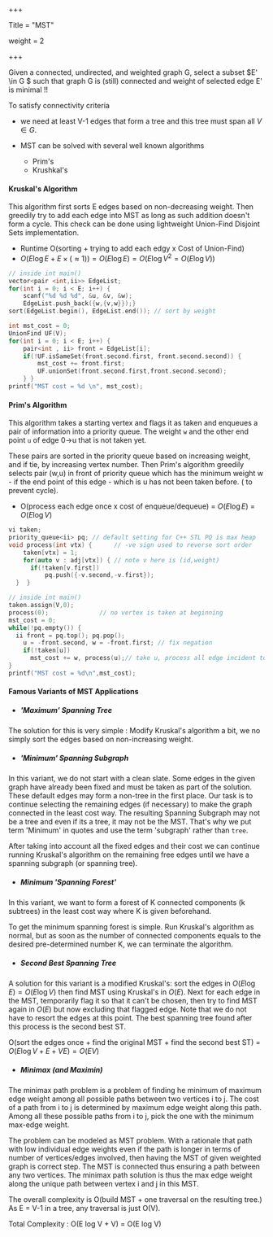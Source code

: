 +++

Title = "MST"

weight = 2

+++

Given a connected, undirected, and weighted graph G, select a subset $E' \in G $ such that graph G is (still) connected and weight of selected edge E' is minimal !!

To satisfy connectivity criteria

- we need at least V-1 edges that form a tree and this tree must span all $V \in G$.

- MST can be solved with several well known algorithms
  - Prim's
  - Krushkal's

#### Kruskal's Algorithm

This algorithm first sorts E edges based on non-decreasing weight. Then greedily try to add each edge into MST as long as such addition doesn't form a cycle. This check can be done using lightweight Union-Find Disjoint Sets implementation.

- Runtime O(sorting + trying to add each edgy x Cost of Union-Find)
- $O(E \log E + E \times (\approx 1)) = O(E\log E) = O(E \log {V^2} = O(E\log V))$

````c++
// inside int main()
vector<pair <int,ii>> EdgeList;
for(int i = 0; i < E; i++) {
    scanf("%d %d %d", &u, &v, &w);
    EdgeList.push_back({w,{v,w}});}
sort(EdgeList.begin(), EdgeList.end()); // sort by weight

int mst_cost = 0;
UnionFind UF(V);
for(int i = 0; i < E; i++) {
    pair<int , ii> front = EdgeList[i];
    if(!UF.isSameSet(front.second.first, front.second.second)) {
        mst_cost += front.first;
        UF.unionSet(front.second.first,front.second.second);
    } }
printf("MST cost = %d \n", mst_cost);
````

#### Prim's Algorithm

This algorithm takes a starting vertex and flags it as taken and enqueues a pair of information into a priority queue. The weight `w` and the other end point `u` of edge 0->u that is not taken yet.

These pairs are sorted in the priority queue based on increasing weight, and if tie, by increasing vertex number. Then Prim's algorithm greedily selects pair (w,u) in front of priority queue which has the minimum weight w - if the end point of this edge - which is u has not been taken before. ( to prevent cycle).

- O(process each edge once x cost of enqueue/dequeue) = $O(E \log E)$ = $O(E \log V)$

````c++
vi taken;
priority_queue<ii> pq; // default setting for C++ STL PQ is max heap
void process(int vtx) {      // -ve sign used to reverse sort order
    taken[vtx] = 1;
    for(auto v : adj[vtx]) { // note v here is (id,weight)
      if(!taken[v.first])
          pq.push({-v.second,-v.first});
  }  }
````

````c++
// inside int main()
taken.assign(V,0);
process(0);              // no vertex is taken at beginning
mst_cost = 0;
while(!pq.empty()) {
  ii front = pq.top(); pq.pop();
    u = -front.second, w = -front.first; // fix negation
    if(!taken[u])
      mst_cost += w, process(u);// take u, process all edge incident to u
}
printf("MST cost = %d\n",mst_cost);
````

#### Famous Variants of MST Applications

- ##### 'Maximum' Spanning Tree

The solution for this is very simple : Modify Kruskal's algorithm a bit, we no simply sort the edges based on non-increasing weight.

- ##### 'Minimum' Spanning Subgraph

In this variant, we do not start with a clean slate. Some edges in the given graph have already been fixed and must be taken as part of the solution. These default edges may form a non-tree in the first place. Our task is to continue selecting the remaining edges (if necessary) to make the graph connected in the least cost way. The resulting Spanning Subgraph may not be a tree and even if its a tree, it may not be the MST. That's why we put term 'Minimum' in quotes and use the term 'subgraph' rather than `tree`.

After taking into account all the fixed edges and their cost we can continue running Kruskal's algorithm on the remaining free edges until we have a spanning subgraph (or spanning tree).

- ##### Minimum 'Spanning Forest'

In this variant, we want to form a forest of K connected components (k subtrees) in the least cost way where K is given beforehand.

To get the minimum spanning forest is simple. Run Kruskal's algorithm as normal, but as soon as the number of connected components equals to the desired pre-determined number K, we can terminate the algorithm.

- ##### Second Best Spanning Tree

A solution for this variant is a modified Kruskal's: sort the edges in $O(E\log E) = O(E\log V)$ then find MST using Kruskal's in $O(E)$. Next for each edge in the MST, temporarily flag it so that it can't be chosen, then try to find MST again in $O(E)$ but now excluding that flagged edge. Note that we do not have to resort the edges at this point. The best spanning tree found after this process is the second best ST.

O(sort the edges once + find the original MST + find the second best ST) = $O(E\log V + E + VE) = O(EV)$

- ##### Minimax (and Maximin)

The minimax path problem is a problem of finding he minimum of maximum edge weight among all possible paths between two vertices i to j. The cost of a path from i to j is determined by maximum edge weight along this path. Among all these possible paths from i to j, pick the one with the minimum max-edge weight.

The problem can be modeled as MST problem. With a rationale that path with low individual edge weights even if the path is longer in terms of number of vertices/edges involved, then having the MST of given weighted graph is correct step. The MST is connected thus ensuring a path between any two vertices. The minimax path solution is thus the max edge weight along the unique path between vertex i and j in this MST.

The overall complexity is O(build MST + one traversal on the resulting tree.)  As E = V-1 in a tree, any traversal is just O(V).

Total Complexity : O(E log V + V) = O(E log V)

